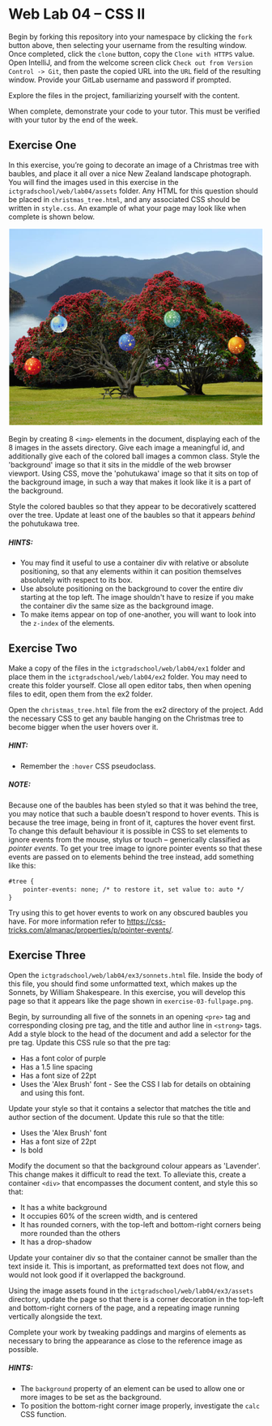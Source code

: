Web Lab 04 &ndash; CSS II
==========

Begin by forking this repository into your namespace by clicking the ```fork``` button above, then selecting your username from the resulting window. Once completed, click the ```clone``` button, copy the ```Clone with HTTPS``` value. Open IntelliJ, and from the welcome screen click ```Check out from Version Control -> Git```, then paste the copied URL into the ```URL``` field of the resulting window. Provide your GitLab username and password if prompted.

Explore the files in the project, familiarizing yourself with the content.

When complete, demonstrate your code to your tutor. This must be verified with your tutor by the end of the week.

Exercise One
----------
In this exercise, you’re going to decorate an image of a Christmas tree with baubles, and place it all over a nice New Zealand landscape photograph. You will find the images used in this exercise in the ```ictgradschool/web/lab04/assets``` folder. Any HTML for this question should be placed in ```christmas_tree.html```, and any associated CSS should be written in ```style.css```. An example of what your page may look like when complete is shown below.

![](./spec/ex01-screenshot.png)

Begin by creating 8 ```<img>``` elements in the document, displaying each of the 8 images in the assets directory. Give each image a meaningful id, and additionally give each of the colored ball images a common class. Style the 'background' image so that it sits in the middle of the web browser viewport. Using CSS, move the 'pohutukawa' image so that it sits on top of the background image, in such a way that makes it look like it is a part of the background.

Style the colored baubles so that they appear to be decoratively scattered over the tree. Update at least one of the baubles so that it appears *behind* the pohutukawa tree.


##### HINTS:
- You may find it useful to use a container div with relative or absolute positioning, so that any elements within it can position themselves absolutely with respect to its box.
- Use absolute positioning on the background to cover the entire div starting at the top left. The image shouldn't have to resize if you make the container div the same size as the background image.
- To make items appear on top of one-another, you will want to look into the ```z-index``` of the elements.


Exercise Two
----------

Make a copy of the files in the ```ictgradschool/web/lab04/ex1``` folder and place them in the ```ictgradschool/web/lab04/ex2``` folder. You may need to create this folder yourself. Close all open editor tabs, then when opening files to edit, open them from the ex2 folder.

Open the ```christmas_tree.html``` file from the ex2 directory of the project. Add the necessary CSS to get any bauble hanging on the Christmas tree to become bigger when the user hovers over it.

##### HINT:
- Remember the ```:hover``` CSS pseudoclass.

##### NOTE:
Because one of the baubles has been styled so that it was behind the tree, you may notice that such a bauble doesn't respond to hover events. This is because the tree image, being in front of it, captures the hover event first. To change this default behaviour it is possible in CSS to set elements to ignore events from the mouse, stylus or touch &ndash; generically classified as *pointer events*. To get your tree image to ignore pointer events so that these events are passed on to elements behind the tree instead, add something like this:

```
#tree {
	pointer-events: none; /* to restore it, set value to: auto */
}
```

Try using this to get hover events to work on any obscured baubles you have. For more information refer to <https://css-tricks.com/almanac/properties/p/pointer-events/>.


Exercise Three
----------

Open the ```ictgradschool/web/lab04/ex3/sonnets.html``` file. Inside the body of this file, you should find some unformatted text, which makes up the Sonnets, by William Shakespeare.  In this exercise, you will develop this page so that it appears like the page shown in ```exercise-03-fullpage.png```.

Begin, by surrounding all five of the sonnets in an opening ```<pre>``` tag and corresponding closing pre tag, and the title and author line in ```<strong>``` tags. Add a style block to the head of the document and add a selector for the pre tag. Update this CSS rule so that the pre tag:
- Has a font color of purple
- Has a 1.5 line spacing
- Has a font size of 22pt
- Uses the 'Alex Brush' font - See the CSS I lab for details on obtaining and using this font.

Update your style so that it contains a selector that matches the title and author section of the document. Update this rule so that the title:
- Uses the 'Alex Brush' font
- Has a font size of 22pt
- Is bold

Modify the document so that the background colour appears as 'Lavender'. This change makes it difficult to read the text. To alleviate this, create a container ```<div>``` that encompasses the document content, and style this so that:
- It has a white background
- It occupies 60% of the screen width, and is centered
- It has rounded corners, with the top-left and bottom-right corners being more rounded than the others
- It has a drop-shadow

Update your container div so that the container cannot be smaller than the text inside it. This is important, as preformatted text does not flow, and would not look good if it overlapped the background.

Using the image assets found in the ```ictgradschool/web/lab04/ex3/assets``` directory, update the page so that there is a corner decoration in the top-left and bottom-right corners of the page, and a repeating image running vertically alongside the text.

Complete your work by tweaking paddings and margins of elements as necessary to bring the appearance as close to the reference image as possible.

##### HINTS:
- The ```background``` property of an element can be used to allow one or more images to be set as the background.
- To position the bottom-right corner image properly, investigate the ```calc``` CSS function.